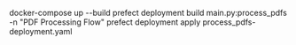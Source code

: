 docker-compose up --build
prefect deployment build main.py:process_pdfs -n "PDF Processing Flow"
prefect deployment apply process_pdfs-deployment.yaml
